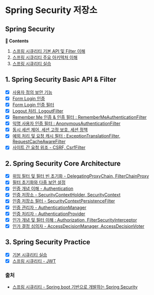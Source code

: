 # Spring Security 저장소

## **Spring Security**

**:book: Contents**
1. [스프링 시큐리티 기본 API 및 Filter 이해](#1-spring_security_api_filter)
2. [스프링 시큐리티 주요 아키텍처 이해](#2-spring_security_core_architecture)
3. [스프링 시큐리티 실습](#3-spring_security_src)

## 1. Spring Security Basic API & Filter
* [X] [사용자 정의 보안 기능](/)
* [X] [Form Login 인증](/)
* [X] [Form Login 인증 필터](/)
* [X] [Logout 처리, LogoutFilter](/)
* [X] [Remember Me 인증 & 인증 필터 : RememberMeAuthenticationFilter](/Chapter01/remember_me.md)
* [X] [익명 사용자 인증 필터 : AnonymousAuthenticationFilter](/Chapter01/anonymous.md)
* [X] [동시 세션 제어, 세션 고정 보호, 세션 정책](/Chapter01/concurrent_session_control.md)
* [X] [예외 처리 및 요청 캐시 필터 : ExceptionTranslationFilter, RequestCacheAwareFilter](/Chapter01/exception_translation_filter.md)
* [X] [사이트 간 요청 위조 - CSRF, CsrfFilter](/Chapter01/csrf_filter.md) 

## 2. Spring Security Core Architecture
* [X] [위임 필터 및 필터 빈 초기화 - DelegatingProxyChain, FilterChainProxy](/Chapter02/delegating_filter_proxy_and_filter_chain_proxy.md)
* [X] [필터 초기화와 다중 보안 설정](/Chapter02/multi_security_config_class.md)
* [X] [인증 개념 이해 - Authentication](/Chapter02/authentication.md)
* [X] [인증 저장소 - SecurityContextHolder, SecurityContext](/Chapter02/securitycontextholder_securitycontext.md)
* [X] [인증 저장소 필터 - SecurityContextPersistenceFilter](/Chapter02/SecurityContextPersistenceFilter.md)
* [X] [인증 관리자 - AuthenticationManager](/Chapter02/AuthenticationManager.md)
* [X] [인증 처리자 - AuthenticationProvider](/Chapter02/AuthenticationProvider.md)
* [X] [인가 개념 및 필터 이해 : Authorization, FilterSecurityInterceptor](/Chapter02/Authorization_FilterSecurityInterceptor.md)
* [X] [인가 결정 심의자 - AccessDecisionManager, AccessDecisionVoter](/Chapter02/AccessDecisionManager_AccessDecisionVoter.md)

## 3. Spring Security Practice

* [X] [기본 시큐리티 실습](/corespringsecurity)
* [X] [스프링 시큐리티 - JWT](/spring-jwt)

### 출처

- [스프링 시큐리티 - Spring boot 기반으로 개발하는 Spring Security](https://www.inflearn.com/course/코어-스프링-시큐리티/dashboard)
